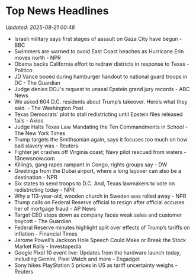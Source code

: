# Top News Headlines

_Updated: 2025-08-21 00:48_

- Israeli military says first stages of assault on Gaza City have begun - BBC
- Swimmers are warned to avoid East Coast beaches as Hurricane Erin moves north - NPR
- Obama backs California effort to redraw districts in response to Texas - Politico
- JD Vance booed during hamburger handout to national guard troops in DC - The Guardian
- Judge denies DOJ's request to unseal Epstein grand jury records - ABC News
- We asked 604 D.C. residents about Trump’s takeover. Here’s what they said. - The Washington Post
- Texas Democrats' plot to stall redistricting until Epstein files released fails - Axios
- Judge Halts Texas Law Mandating the Ten Commandments in School - The New York Times
- Trump targets the Smithsonian again, says it focuses too much on how bad slavery was - Reuters
- Fighter jet crashes off Virginia coast; Navy pilot rescued from waters - 13newsnow.com
- Killings, gang rapes rampant in Congo, rights groups say - DW
- Greetings from the Dubai airport, where a long layover can also be a destination - NPR
- Six states to send troops to D.C. And, Texas lawmakers to vote on redistricting today - NPR
- Why a 113-year-old, wooden church in Sweden was rolled away - NPR
- Trump calls on Federal Reserve official to resign after official accuses her of mortgage fraud - AP News
- Target CEO steps down as company faces weak sales and customer boycott - The Guardian
- Federal Reserve minutes highlight split over effects of Trump’s tariffs on inflation - Financial Times
- Jerome Powell’s Jackson Hole Speech Could Make or Break the Stock Market Rally - Investopedia
- Google Pixel 10 event live: Updates from the hardware launch today, including Gemini, Pixel Watch and more - Engadget
- Sony hikes PlayStation 5 prices in US as tariff uncertainty weighs - Reuters